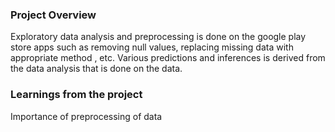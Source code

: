 ### Project Overview

 Exploratory data analysis and preprocessing is done on the google play store apps such as removing null values, replacing missing data with appropriate method , etc.
Various predictions and inferences is derived from the data analysis that is done on the data.


### Learnings from the project

 Importance of preprocessing of data


